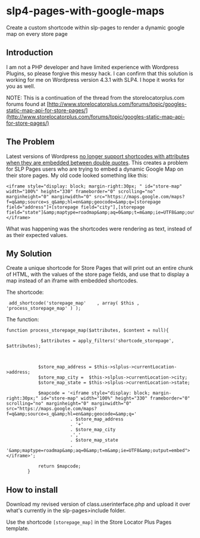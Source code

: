 # slp4-pages-with-google-maps
Create a custom shortcode within slp-pages to render a dynamic google map on every store page


## Introduction
I am not a PHP developer and have limited experience with Wordpress Plugins, so please forgive this messy hack. I can confirm that this solution is working for me on Wordpress version 4.3.1 with SLP4. I hope it works for you as well.

NOTE: This is a continuation of the thread from the storelocatorplus.com forums found at [http://www.storelocatorplus.com/forums/topic/googles-static-map-api-for-store-pages/](http://www.storelocatorplus.com/forums/topic/googles-static-map-api-for-store-pages/)

## The Problem
Latest versions of Wordpress [no longer support shortcodes with attributes when they are embedded between double quotes](https://make.wordpress.org/core/2015/07/23/changes-to-the-shortcode-api/). This creates a problem for SLP Pages users who are trying to embed a dynamic Google Map on their store pages. My old code looked something like this:

```
<iframe style="display: block; margin-right:30px; " id="store-map" width="100%" height="330" frameborder="0" scrolling="no" marginheight="0" marginwidth="0" src="https://maps.google.com/maps?f=q&amp;source=s_q&amp;hl=en&amp;geocode=&amp;q=[storepage field="address"]+[storepage field="city"],[storepage field="state"]&amp;maptype=roadmap&amp;aq=0&amp;t=m&amp;ie=UTF8&amp;output=embed">
</iframe>
```

What was happening was the shortcodes were rendering as text, instead of as their expected values.


## My Solution
Create a unique shortcode for Store Pages that will print out an entire chunk of HTML, with the values of the store page fields, and use that to display a map instead of an iframe with embedded shortcodes.

The shortcode:
```
 add_shortcode('storepage_map'    , array( $this , 'process_storepage_map' ) );
```

The function:
```
function process_storepage_map($attributes, $content = null){
		    
		     $attributes = apply_filters('shortcode_storepage', $attributes);



		    $store_map_address = $this->slplus->currentLocation->address;
		    $store_map_city =  $this->slplus->currentLocation->city;
		    $store_map_state = $this->slplus->currentLocation->state;
		    
		    $mapcode = '<iframe style="display: block; margin-right:30px;" id="store-map" width="100%" height="330" frameborder="0" scrolling="no" marginheight="0" marginwidth="0" src="https://maps.google.com/maps?f=q&amp;source=s_q&amp;hl=en&amp;geocode=&amp;q=' 
		    			. $store_map_address 
		    			. '+'
		    			. $store_map_city 
		    			.','
		    			. $store_map_state
		    			. '&amp;maptype=roadmap&amp;aq=0&amp;t=m&amp;ie=UTF8&amp;output=embed"></iframe>';
		    
		    return $mapcode;
	    }

```

## How to install

Download my revised version of class.userinterface.php and upload it over what's currently in the slp-pages>include folder.

Use the shortcode `[storepage_map]` in the Store Locator Plus Pages template. 

